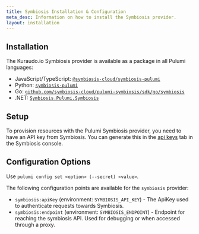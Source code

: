 ```yaml
---
title: Symbiosis Installation & Configuration
meta_desc: Information on how to install the Symbiosis provider.
layout: installation
---
```


## Installation

The Kuraudo.io Symbiosis provider is available as a package in all Pulumi languages:

* JavaScript/TypeScript: [`@symbiosis-cloud/symbiosis-pulumi`](https://www.npmjs.com/package/@symbiosis-cloud/symbiosis-pulumi)
* Python: [`symbiosis-pulumi`](https://pypi.org/project/symbiosis-pulumi/)
* Go: [`github.com/symbiosis-cloud/pulumi-symbiosis/sdk/go/symbiosis`](https://pkg.go.dev/github.com/symbiosis-cloud/pulumi-symbiosis/sdk/go/symbiosis)
* .NET: [`Symbiosis.Pulumi.Symbiosis`](https://www.nuget.org/packages/Symbiosis.Pulumi.Symbiosis)

## Setup

To provision resources with the Pulumi Symbiosis provider, you need to have an API key from Symbiosis. You can generate this in the [api keys](https://app.symbiosis.host/api-keys) tab in the Symbiosis console.

## Configuration Options

Use `pulumi config set <option> (--secret) <value>`.

The following configuration points are available for the `symbiosis` provider:

- `symbiosis:apiKey` (environment: `SYMBIOSIS_API_KEY`) - The ApiKey used to authenticate requests towards Symbiosis.
- `symbiosis:endpoint` (environment: `SYMBIOSIS_ENDPOINT`) - Endpoint for reaching the symbiosis API. Used for debugging or when accessed through a proxy.

